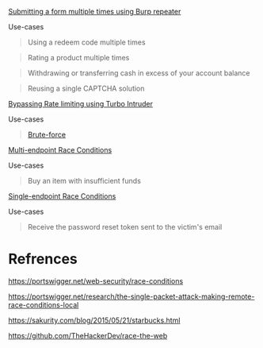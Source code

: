 [Submitting a form multiple times using Burp repeater](https://portswigger.net/web-security/race-conditions/lab-race-conditions-limit-overrun)

Use-cases
> Using a redeem code multiple times

> Rating a product multiple times

> Withdrawing or transferring cash in excess of your account balance

> Reusing a single CAPTCHA solution

[Bypassing Rate limiting using Turbo Intruder](https://portswigger.net/web-security/race-conditions/lab-race-conditions-bypassing-rate-limits)

Use-cases
> [Brute-force](https://thezerohack.com/hack-any-instagram)
 
[Multi-endpoint Race Conditions](https://www.youtube.com/watch?v=SvpxBM7s-G4)

Use-cases
> Buy an item with insufficient funds


[Single-endpoint Race Conditions](https://portswigger.net/web-security/race-conditions/lab-race-conditions-single-endpoint)

Use-cases
> Receive the password reset token sent to the victim's email

# Refrences
https://portswigger.net/web-security/race-conditions

https://portswigger.net/research/the-single-packet-attack-making-remote-race-conditions-local

https://sakurity.com/blog/2015/05/21/starbucks.html

https://github.com/TheHackerDev/race-the-web

